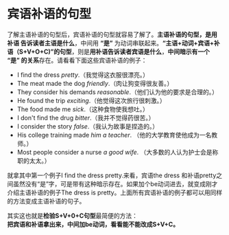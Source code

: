 # 宾语补语的句型

了解主语补语的句型后，宾语补语的句型就容易了解了。**主语补语的句型，是用 <b>补语</b> 告诉读者<b>主语是什么</b>**，中间用 **“是”** 为动词串联起来。**“主语+动词+宾语+补语（S+V+O+C)”的句型**，则是**用<b>补语</b>告诉读者<b>宾语是什么</b>**，**中间暗示有一个 <b>“是”</b> 的关系**存在。请看看下面这些宾语补语的例子：
>  
- I find the dress <em>pretty</em>.（我觉得这衣服很漂亮。）
- The meat made the dog <em>friendly</em>.（肉让狗变得很友善。）
- They consider his demands <em>reasonable</em>.（他们认为他的要求是合理的。）
- He found the trip <em>exciting</em>.（他觉得这次旅行很刺激。）
- The food made me <em>sick</em>.（这种食物使我想吐。）
- I don't find the drug <em>bitter</em>.（我并不觉得药很苦。）
- I consider the story <em>false</em>.（我认为故事是捏造的。）
- His college training made <em>him a teacher</em>.
（他的大学教育使他成为一名教师。）
- Most people consider a nurse <em>a good wife</em>.
（大多数的人认为护士会是称职的太太。）

就拿其中第一个例子I find the dress pretty.来看，宾语the dress 和补语pretty之间虽然没有“是”字，可是带有这种暗示存在。如果加个be动词进去，就变成刚才介绍主语补语的例子The dress is pretty。上面所有宾语补语的例子都可以用同样的方法变成主语补语的句子。  

其实这也就是**检验S+V+0+C句型**最简便的方法：  
**把宾语和补语拿出来，中间加be动词，看看能不能改成S+V+C。**